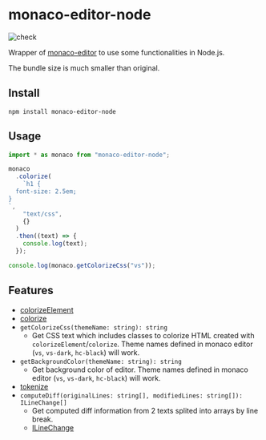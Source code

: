 # monaco-editor-node

![check](https://github.com/inokawa/monaco-editor-node/workflows/check/badge.svg)

Wrapper of [monaco-editor](https://github.com/microsoft/monaco-editor) to use some functionalities in Node.js.

The bundle size is much smaller than original.

## Install

```
npm install monaco-editor-node
```

## Usage

```javascript
import * as monaco from "monaco-editor-node";

monaco
  .colorize(
    `h1 {
  font-size: 2.5em;
}
`,
    "text/css",
    {}
  )
  .then((text) => {
    console.log(text);
  });

console.log(monaco.getColorizeCss("vs"));
```

## Features

- [colorizeElement](https://microsoft.github.io/monaco-editor/api/modules/monaco.editor.html#colorizeelement)
- [colorize](https://microsoft.github.io/monaco-editor/api/modules/monaco.editor.html#colorize)
- `getColorizeCss(themeName: string): string`
  - Get CSS text which includes classes to colorize HTML created with `colorizeElement`/`colorize`. Theme names defined in monaco editor (`vs`, `vs-dark`, `hc-black`) will work.
- `getBackgroundColor(themeName: string): string`
  - Get background color of editor. Theme names defined in monaco editor (`vs`, `vs-dark`, `hc-black`) will work.
- [tokenize](https://microsoft.github.io/monaco-editor/api/modules/monaco.editor.html#tokenize)
- `computeDiff(originalLines: string[], modifiedLines: string[]): ILineChange[]`
  - Get computed diff information from 2 texts splited into arrays by line break.
  - [ILineChange](https://microsoft.github.io/monaco-editor/api/interfaces/monaco.editor.ilinechange.html)
